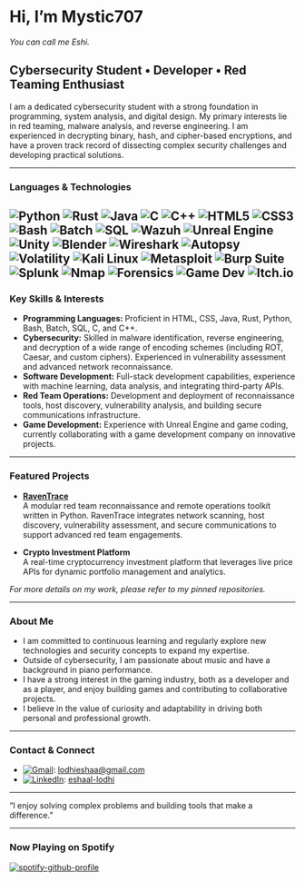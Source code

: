 # Hi, I’m Mystic707  
*You can call me Eshi.*

## Cybersecurity Student • Developer • Red Teaming Enthusiast

I am a dedicated cybersecurity student with a strong foundation in programming, system analysis, and digital design. My primary interests lie in red teaming, malware analysis, and reverse engineering. I am experienced in decrypting binary, hash, and cipher-based encryptions, and have a proven track record of dissecting complex security challenges and developing practical solutions.

---

### Languages & Technologies

![Python](https://img.shields.io/badge/Python-3776AB?style=flat-square&logo=python&logoColor=white)
![Rust](https://img.shields.io/badge/Rust-000000?style=flat-square&logo=rust&logoColor=white)
![Java](https://img.shields.io/badge/Java-007396?style=flat-square&logo=java&logoColor=white)
![C](https://img.shields.io/badge/C-00599C?style=flat-square&logo=c&logoColor=white)
![C++](https://img.shields.io/badge/C++-00599C?style=flat-square&logo=c%2B%2B&logoColor=white)
![HTML5](https://img.shields.io/badge/HTML5-E34F26?style=flat-square&logo=html5&logoColor=white)
![CSS3](https://img.shields.io/badge/CSS3-1572B6?style=flat-square&logo=css3&logoColor=white)
![Bash](https://img.shields.io/badge/Bash-4EAA25?style=flat-square&logo=gnubash&logoColor=white)
![Batch](https://img.shields.io/badge/Batch-2C303A?style=flat-square)
![SQL](https://img.shields.io/badge/SQL-4479A1?style=flat-square&logo=postgresql&logoColor=white)
![Wazuh](https://img.shields.io/badge/Wazuh-005573?style=flat-square&logo=wazuh&logoColor=white)
![Unreal Engine](https://img.shields.io/badge/Unreal%20Engine-313131?style=flat-square&logo=unrealengine&logoColor=white)
![Unity](https://img.shields.io/badge/Unity-000000?style=flat-square&logo=unity&logoColor=white)
![Blender](https://img.shields.io/badge/Blender-F5792A?style=flat-square&logo=blender&logoColor=white)
![Wireshark](https://img.shields.io/badge/Wireshark-1679A7?style=flat-square&logo=wireshark&logoColor=white)
![Autopsy](https://img.shields.io/badge/Autopsy-19345A?style=flat-square)
![Volatility](https://img.shields.io/badge/Volatility-4169E1?style=flat-square)
![Kali Linux](https://img.shields.io/badge/Kali%20Linux-557C94?style=flat-square&logo=kalilinux&logoColor=white)
![Metasploit](https://img.shields.io/badge/Metasploit-1A1A1A?style=flat-square)
![Burp Suite](https://img.shields.io/badge/Burp%20Suite-FF6600?style=flat-square)
![Splunk](https://img.shields.io/badge/Splunk-000000?style=flat-square&logo=splunk&logoColor=white)
![Nmap](https://img.shields.io/badge/Nmap-4682B4?style=flat-square)
![Forensics](https://img.shields.io/badge/Forensic%20Tools-6A5ACD?style=flat-square)
![Game Dev](https://img.shields.io/badge/Game_Dev-%23e0707e?style=flat-square&logo=gamepad&logoColor=white)
![Itch.io](https://img.shields.io/badge/itch.io-FA5C5C?style=flat-square&logo=itchdotio&logoColor=white)
---

### Key Skills & Interests
- **Programming Languages:** Proficient in HTML, CSS, Java, Rust, Python, Bash, Batch, SQL, C, and C++.
- **Cybersecurity:** Skilled in malware identification, reverse engineering, and decryption of a wide range of encoding schemes (including ROT, Caesar, and custom ciphers). Experienced in vulnerability assessment and advanced network reconnaissance.
- **Software Development:** Full-stack development capabilities, experience with machine learning, data analysis, and integrating third-party APIs.
- **Red Team Operations:** Development and deployment of reconnaissance tools, host discovery, vulnerability analysis, and building secure communications infrastructure.
- **Game Development:** Experience with Unreal Engine and game coding, currently collaborating with a game development company on innovative projects.

---

### Featured Projects

- **[RavenTrace](#)**  
  A modular red team reconnaissance and remote operations toolkit written in Python. RavenTrace integrates network scanning, host discovery, vulnerability assessment, and secure communications to support advanced red team engagements.

- **Crypto Investment Platform**  
  A real-time cryptocurrency investment platform that leverages live price APIs for dynamic portfolio management and analytics.

*For more details on my work, please refer to my pinned repositories.*

---

### About Me

- I am committed to continuous learning and regularly explore new technologies and security concepts to expand my expertise.
- Outside of cybersecurity, I am passionate about music and have a background in piano performance.
- I have a strong interest in the gaming industry, both as a developer and as a player, and enjoy building games and contributing to collaborative projects.
- I believe in the value of curiosity and adaptability in driving both personal and professional growth.

---

### Contact & Connect

- [![Gmail](https://img.shields.io/badge/Email-D14836?style=flat-square&logo=gmail&logoColor=white)](mailto:lodhieshaa@gmail.com): lodhieshaa@gmail.com  
- [![LinkedIn](https://img.shields.io/badge/LinkedIn-blue?style=flat-square&logo=linkedin)](https://www.linkedin.com/in/eshaal-lodhi/): [eshaal-lodhi](https://www.linkedin.com/in/eshaal-lodhi/)

---

“I enjoy solving complex problems and building tools that make a difference.”

---

### Now Playing on Spotify

[![spotify-github-profile](https://spotify-github-profile.kittinanx.com/api/view?uid=31fju3jxoivxpmse4x5zqvyg7eoi&cover_image=true&theme=default&show_offline=false&background_color=121212&interchange=false)](https://github.com/kittinan/spotify-github-profile)

